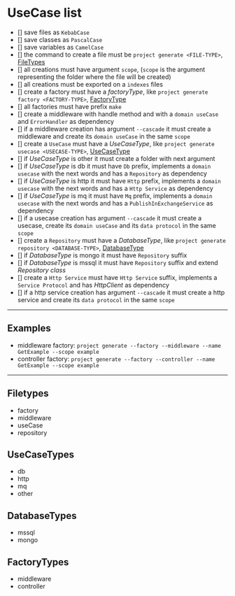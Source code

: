 # UseCase list

- [] save files as `KebabCase`
- [] save classes as `PascalCase`
- [] save variables as `CamelCase`
- [] the command to create a file must be `project generate <FILE-TYPE>`, [FileTypes](#filetypes)
- [] all creations must have argument `scope`, (`scope` is the argument representing the folder where the file will be created)
- [] all creations must be exported on a `indexes` files
- [] create a factory must have a *factoryType*, like `project generate factory <FACTORY-TYPE>`, [FactoryType](#factorytypes)
- [] all factories must have prefix `make`
- [] create a middleware with handle method and with a `domain useCase` and `ErrorHandler` as dependency
- [] if a middleware creation has argument `--cascade` it must create a middleware and create its `domain useCase` in the same `scope`
- [] create a `UseCase` must have a *UseCaseType*, like `project generate usecase <USECASE-TYPE>`, [UseCaseType](#usecasetypes)
- [] if *UseCaseType* is other it must create a folder with next argument
- [] if *UseCaseType* is db it must have `Db` prefix, implements a `domain usecase` with the next words and has a `Repository` as dependency
- [] if *UseCaseType* is http it must have `Http` prefix, implements a `domain usecase` with the next words and has a `Http Service` as dependency
- [] if *UseCaseType* is mq it must have `Mq` prefix, implements a `domain usecase` with the next words and has a `PublishInExchangeService` as dependency
- [] if a usecase creation has argument `--cascade` it must create a usecase, create its `domain useCase` and its `data protocol` in the same `scope`
- [] create a `Repository` must have a *DatabaseType*, like `project generate repository <DATABASE-TYPE>`, [DatabaseType](#databasetypes)
- [] if *DatabaseType* is mongo it must have `Repository` suffix
- [] if *DatabaseType* is mssql it must have `Repository` suffix and extend *Repository class*
- [] create a `Http Service` must have `Http Service` suffix, implements a `Service Protocol` and has *HttpClient* as dependency
- [] if a http service creation has argument `--cascade` it must create a http service and create its `data protocol` in the same `scope`
  
*****

## Examples

- middleware factory: `project generate --factory --middleware --name GetExample --scope example`
- controller factory: `project generate --factory --controller --name GetExample --scope example`

*****

## Filetypes

- factory
- middleware
- useCase
- repository

## UseCaseTypes

- db
- http
- mq
- other

## DatabaseTypes

- mssql
- mongo
  
## FactoryTypes

- middleware
- controller
